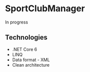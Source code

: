 # SportClubManager
In progress

## Technologies
* .NET Core 6
* LINQ
* Data format - XML
* Clean architecture
